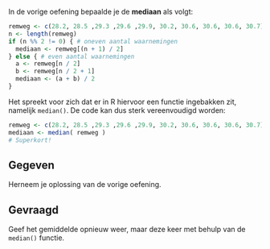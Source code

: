 In de vorige oefening bepaalde je de **mediaan** als volgt:

```R
remweg <- c(28.2, 28.5 ,29.3 ,29.6 ,29.9, 30.2, 30.6, 30.6, 30.6, 30.7)
n <- length(remweg)
if (n %% 2 != 0) { # oneven aantal waarnemingen
  mediaan <- remweg[(n + 1) / 2]
} else { # even aantal waarnemingen
  a <- remweg[n / 2]
  b <- remweg[n / 2 + 1]
  mediaan <- (a + b) / 2
}
```

Het spreekt voor zich dat er in R hiervoor een functie ingebakken zit, namelijk `median()`. De code kan dus sterk vereenvoudigd worden:

```R
remweg <- c(28.2, 28.5 ,29.3 ,29.6 ,29.9, 30.2, 30.6, 30.6, 30.6, 30.7)
mediaan <- median( remweg )
# Superkort!
```

## Gegeven

Herneem je oplossing van de vorige oefening.

## Gevraagd

Geef het gemiddelde opnieuw weer, maar deze keer met behulp van de `median()` functie.